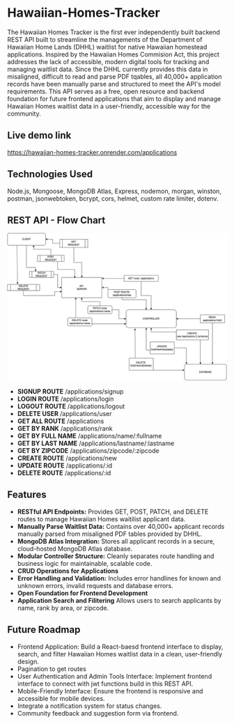 # Hawaiian-Homes-Tracker
The Hawaiian Homes Tracker is the first ever independently built backend REST API built to streamline the managements of the Department of Hawaiian Home Lands (DHHL) waitlist for native Hawaiian homestead applications. 
Inspired by the Hawaiian Homes Commision Act, this project addresses the lack of accessible, modern digital tools for tracking and managing waitlist data. Since the DHHL currently provides this data in misaligned, difficult to read and parse PDF tqables, all 40,000+ application records have been manually parse and structured to meet the API's model requirements. 
This API serves as a free, open resource and backend foundation for future frontend applications that aim to display and manage Hawaiian Homes waitlist data in a user-friendly, accessible way for the community.

## Live demo link
https://hawaiian-homes-tracker.onrender.com/applications

## Technologies Used
Node.js, Mongoose, MongoDB Atlas, Express, nodemon, morgan, winston, postman, jsonwebtoken, bcrypt, cors, helmet, custom rate limiter, dotenv.

## REST API - Flow Chart
![Flow Chart ](docs/Hawaiian-Homes%20REST%20API.drawio.png)
- **SIGNUP ROUTE**
/applications/signup
- **LOGIN ROUTE**
/applications/login
- **LOGOUT ROUTE**
/applications/logout
- **DELETE USER**
/applications/user
- **GET ALL ROUTE**
/applications
- **GET BY RANK**
/applications/rank
- **GET BY FULL NAME**
/applications/name/:fullname
- **GET BY LAST NAME**
/applications/lastname/:lastname
- **GET BY ZIPCODE**
/applications/zipcode/:zipcode
- **CREATE ROUTE**
/applications/new
- **UPDATE ROUTE**
/applications/:id 
- **DELETE ROUTE**
/applications/:id 


## Features
- **RESTful API Endpoints:**
Provides GET, POST, PATCH, and DELETE routes to manage Hawaiian Homes waitilist applicant data.
- **Manually Parse Waitlist Data:**
Contains over 40,000+ applicant records manually parsed from misaligned PDF tables provided by DHHL.
- **MongoDB Atlas Integration:**
Stores all applicant records in a secure, cloud-hosted MongoDB Atlas database.
- **Modular Controller Structure:**
Cleanly separates route handling and business logic for maintainable, scalable code.
- **CRUD Operations for Applications**
- **Error Handling and Validation:**
Includes error handlines for known and unknown errors, invalid requests and database errors.
- **Open Foundation for Frontend Development**
- **Application Search and Filitering**
Allows users to search applicants by name, rank by area, or zipcode.


## Future Roadmap
- Frontend Application: Build a React-baesd frontend interface to display, search, and filter Hawaiian Homes waitlist data in a clean, user-friendly design.
- Pagination to get routes
- User Authentication and Admin Tools Interface: Implement frontend interface to connect with jwt functions build in this REST API.
- Mobile-Friendly Interface: Ensure the frontend is responsive and accessible for mobile devices.
- Integrate a notification system for status changes.
- Community feedback and suggestion form via frontend.
